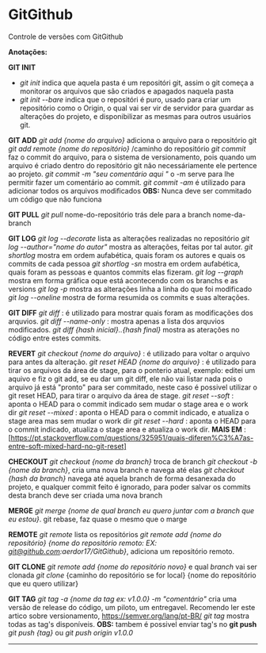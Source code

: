 # GitGithub
Controle de versões com GitGithub

**Anotações:**

**GIT INIT**
- *git init* indica que aquela pasta é um repositóri git, assim o git começa a monitorar os arquivos que são criados e apagados naquela pasta
- *git init --bare* indica que o repositóri é puro, usado para criar um repositório como o Origin, o qual vai ser vir de servidor para guardar as alterações
	do projeto, e disponibilizar as mesmas para outros usuários git.
	
**GIT ADD**
*git add {nome do arquivo}* adiciona o arquivo para o repositório git
*git add remote {nome do repositório}* /caminho do repositório
*git commit* faz o commit do arquivo, para o sistema de versionamento, pois quando um arquivo é criado dentro do repositório git
	não necessáriamente ele pertence ao projeto.
*git commit -m "seu comentário aqui "* o -m serve para lhe permitir fazer um comentário ao commit.
*git commit -am* é utilizado para adicionar todos os arquivos modificados
	**OBS:** Nunca deve ser commitado um código que não funciona
	
**GIT PULL**
*git pull* nome-do-repositório trás dele para a  branch nome-da-branch


**GIT LOG**
*git log --decorate* lista as alterações realizadas no repositório
*git log --author="nome do autor"* mostra as alterações, feitas por tal autor.
*git shortlog* mostra em ordem aufabética, quais foram os autores e quais os commits de cada pessoa
*git shortlog -sn* mostra em ordem aufabética, quais foram as pessoas e quantos commits elas fizeram.
*git log --graph* mostra em forma gráfica oque está acontecendo com os branchs e as versions
*git log -p* mostra as alterações linha a linha do que foi modificado
*git log --oneline* mostra de forma resumida os commits e suas alterações. 

**GIT DIFF**
*git diff* : é utilizado para mostrar quais foram as modificações dos arquvios.
*git diff --name-only* : mostra apenas a lista dos arquvios modificados.
*git diff {hash inicial}..{hash final}* mostra as aterações no código entre estes commits.

**REVERT**
*git checkout {nome do arquivo}* : é utilizado para voltar o arquivo para antes da alteração.
*git reset HEAD {nome do arquivo}* : é utilizado para tirar os arquivos da área de stage, para o ponterio atual, exemplo: editei um aquivo e fiz o git add,
	se eu dar um git diff, ele não vai listar nada pois o arquivo já está "pronto" para ser commitado, neste caso é possivel utilizar o git reset HEAD, para tirar o arquivo da área de stage.
*git reset --soft*  : aponta o HEAD para o commit indicado sem mudar o stage area e o work dir
*git reset --mixed* : aponta o HEAD para o commit indicado, e atualiza o stage area mas sem mudar o work dir
*git reset --hard* : aponta o HEAD para o commit indicado, atualiza o stage area e atualiza o work dir. 
**MAIS EM** : [https://pt.stackoverflow.com/questions/325951/quais-diferen%C3%A7as-entre-soft-mixed-hard-no-git-reset]

**CHECKOUT**
*git checkout {nome da branch}* troca de branch
*git checkout -b {nome da branch}*, cria uma nova branch e navega até elas
*git checkout {hash da branch}* navega até aquela branch de forma desanexada do projeto, e qualquer commit feito é ignorado, para poder salvar os commits desta branch deve ser  criada uma nova branch

**MERGE**
*git merge {nome de qual branch eu quero juntar com a branch que eu estou}*.
git rebase, faz quase o mesmo que o marge

**REMOTE** 
*git remote* lista os repositórios 
*git remote add {nome do repositório} {nome do repositório remoto: EX: git@github.com:aerdor17/GitGithub}*, adiciona um repositório remoto.

**GIT CLONE**
*git remote add {nome do repositório novo}* e qual *branch* vai ser clonada
*git clone* {caminho do repositório se for local} {nome do repositório que eu quero utilizar}

**GIT TAG**
*git tag -a {nome da tag ex: v1.0.0} -m "comentário"* cria uma versão de release do código, um piloto, um entregavel. 
	Recomendo ler este artico sobre versionamento, https://semver.org/lang/pt-BR/
*git tag* mostra todas as tag's disponíveis.
**OBS:** tambem é possivel enviar tag's no **git push** *git push {tag}* ou *git push origin v1.0.0*

----------------------------------------------------------------------------------------------------------------------------------------------------------------------------------
